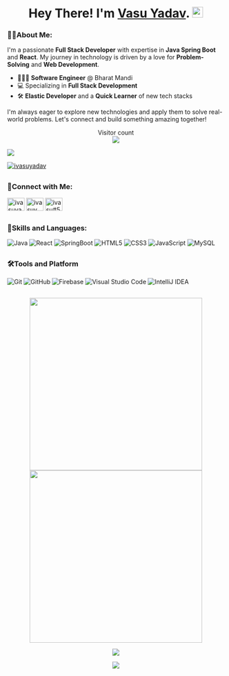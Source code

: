 #
<!--<img src = "https://github.com/ivasuy/ivasuy/blob/main/Banner.gif" />-->
<h1 align="center">Hey There! I'm <a href="https://www.linkedin.com/in/ivasuy/">Vasu Yadav</a>. <img src="https://media.giphy.com/media/hvRJCLFzcasrR4ia7z/giphy.gif" 
         alt="Waving hand animated gif"
         height="25"
         width="25" /></h1>
<h3><b>🙋‍♂️About Me:</b></h3>

I'm a passionate **Full Stack Developer** with expertise in **Java Spring Boot** and **React**. My journey in technology is driven by a love for **Problem-Solving** and **Web Development**.

- 🧑🏻‍💻 **Software Engineer** @ Bharat Mandi
- 💻 Specializing in **Full Stack Development**
- 🛠 **Elastic Developer** and a **Quick Learner** of new tech stacks

I'm always eager to explore new technologies and apply them to solve real-world problems. Let's connect and build something amazing together!

<p align="center"> 
  Visitor count<br>
  
  <img src="https://profile-counter.glitch.me/ivasuy/count.svg" />
</p>
  
![](https://github.com/ivasuy/ivasuy/blob/main/assets/bottom_header.svg)
<p align="left"> <a href="https://twitter.com/ivasuyadav" target="blank"><img src="https://img.shields.io/twitter/follow/ivasuyadav?logo=twitter&style=for-the-badge" alt="ivasuyadav" /></a> </p>


##
<h3 align="left">🧷Connect with Me: </h3>
<p align="left">

<a href="https://twitter.com/ivasuyadav" target="blank"><img align="center" src="https://raw.githubusercontent.com/rahuldkjain/github-profile-readme-generator/master/src/images/icons/Social/twitter.svg" alt="ivasuyadav" height="30" width="40" /></a>
<a href="https://linkedin.com/in/ivasuy" target="blank"><img align="center" src="https://raw.githubusercontent.com/rahuldkjain/github-profile-readme-generator/master/src/images/icons/Social/linked-in-alt.svg" alt="ivasuy" height="30" width="40" /></a>
<a href="https://discord.gg/ivasu#5142" target="blank"><img align="center" src="https://raw.githubusercontent.com/rahuldkjain/github-profile-readme-generator/master/src/images/icons/Social/discord.svg" alt="ivasu#5142" height="30" width="40" /></a>
<!--<a href="https://www.hackerrank.com/vasu7yadav" target="blank"><img align="center" src="https://raw.githubusercontent.com/rahuldkjain/github-profile-readme-generator/master/src/images/icons/Social/hackerrank.svg" alt="vasu7yadav" height="30" width="40" /></a>
<a href="https://leetcode.com/201514/" target="blank"><img align="center" src="https://raw.githubusercontent.com/rahuldkjain/github-profile-readme-generator/master/src/images/icons/Social/leet-code.svg" alt="https://leetcode.com/201514/" height="30" width="40" /></a>
<a href="https://auth.geeksforgeeks.org/user/vasu7yadav" target="blank"><img align="center" src="https://raw.githubusercontent.com/rahuldkjain/github-profile-readme-generator/master/src/images/icons/Social/geeks-for-geeks.svg" alt="https://auth.geeksforgeeks.org/user/vasu7yadav/practice" height="30" width="40" /></a>-->
</p>

##
<h3 align="left">🚀Skills and Languages: </h3>

<!--![C](https://img.shields.io/badge/c-%2300599C.svg?style=for-the-badge&logo=c&logoColor=white)
![C++](https://img.shields.io/badge/c++-%2300599C.svg?style=for-the-badge&logo=c%2B%2B&logoColor=white)-->
![Java](https://img.shields.io/badge/java-%23ED8B00.svg?style=for-the-badge&logo=java&logoColor=white)
![React](https://img.shields.io/badge/react-%2320232a.svg?style=for-the-badge&logo=react&logoColor=%2361DAFB)
![SpringBoot](https://img.shields.io/badge/spring-%236DB33F.svg?style=for-the-badge&logo=springboot&logoColor=white)
![HTML5](https://img.shields.io/badge/html5-%23E34F26.svg?style=for-the-badge&logo=html5&logoColor=white)
![CSS3](https://img.shields.io/badge/css3-%231572B6.svg?style=for-the-badge&logo=css3&logoColor=white)
![JavaScript](https://img.shields.io/badge/javascript-%23323330.svg?style=for-the-badge&logo=javascript&logoColor=%23F7DF1E)
![MySQL](https://img.shields.io/badge/mysql-%2300f.svg?style=for-the-badge&logo=mysql&logoColor=white)
<!--![Bootstrap](https://img.shields.io/badge/bootstrap-%23563D7C.svg?style=for-the-badge&logo=bootstrap&logoColor=white)
![MongoDB](https://img.shields.io/badge/MongoDB-%234ea94b.svg?style=for-the-badge&logo=mongodb&logoColor=white)
![TailwindCSS](https://img.shields.io/badge/tailwindcss-%2338B2AC.svg?style=for-the-badge&logo=tailwind-css&logoColor=white)-->

##
<h3><b>🛠Tools and Platform</b></h3>

![Git](https://img.shields.io/badge/git-%23F05033.svg?style=for-the-badge&logo=git&logoColor=white)
![GitHub](https://img.shields.io/badge/github-%23121011.svg?style=for-the-badge&logo=github&logoColor=white)
![Firebase](https://img.shields.io/badge/Firebase-039BE5?style=for-the-badge&logo=Firebase&logoColor=white)
![Visual Studio Code](https://img.shields.io/badge/Visual%20Studio%20Code-0078d7.svg?style=for-the-badge&logo=visual-studio-code&logoColor=white)
![IntelliJ IDEA](https://img.shields.io/badge/IntelliJIDEA-000000.svg?style=for-the-badge&logo=intellij-idea&logoColor=white)

##
<div align="center">
 <span >
  <img src="https://github-readme-stats.vercel.app/api?username=ivasuy&show_icons=true&theme=dark" width="400px"/>
 <img src="https://github-readme-streak-stats.herokuapp.com/?user=ivasuy&show_icons=true&theme=dark" width="400px"/>
</span>

<span ></span>
 
<p align="center" ><img src="https://github-readme-stats.vercel.app/api/top-langs/?username=ivasuy&theme=dark&layout=compact"/></p>

![](https://activity-graph.herokuapp.com/graph?username=ivasuy&theme=react-dark&hide_border=true)
</div>
